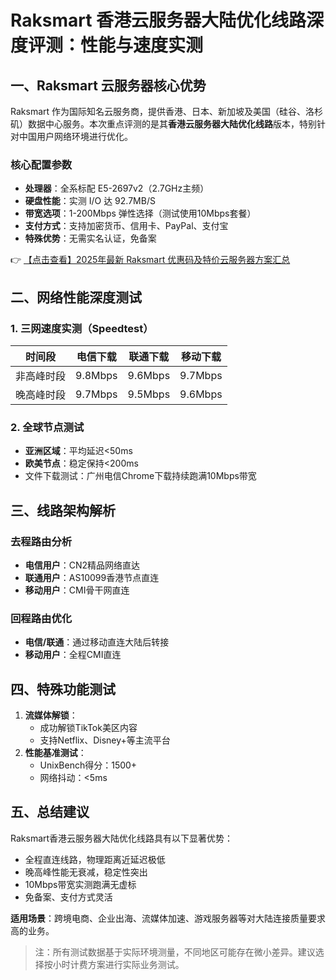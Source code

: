 # Raksmart 香港云服务器大陆优化线路深度评测：性能与速度实测

## 一、Raksmart 云服务器核心优势
Raksmart 作为国际知名云服务商，提供香港、日本、新加坡及美国（硅谷、洛杉矶）数据中心服务。本次重点评测的是其**香港云服务器大陆优化线路**版本，特别针对中国用户网络环境进行优化。

### 核心配置参数
- **处理器**：全系标配 E5-2697v2（2.7GHz主频）
- **硬盘性能**：实测 I/O 达 92.7MB/S
- **带宽选项**：1-200Mbps 弹性选择（测试使用10Mbps套餐）
- **支付方式**：支持加密货币、信用卡、PayPal、支付宝
- **特殊优势**：无需实名认证，免备案

👉 [【点击查看】2025年最新 Raksmart 优惠码及特价云服务器方案汇总](https://bit.ly/raksmart)

## 二、网络性能深度测试
### 1. 三网速度实测（Speedtest）
| 时间段       | 电信下载 | 联通下载 | 移动下载 |
|--------------|----------|----------|----------|
| 非高峰时段   | 9.8Mbps  | 9.6Mbps  | 9.7Mbps  |
| 晚高峰时段   | 9.7Mbps  | 9.5Mbps  | 9.6Mbps  |

### 2. 全球节点测试
- **亚洲区域**：平均延迟<50ms
- **欧美节点**：稳定保持<200ms
- 文件下载测试：广州电信Chrome下载持续跑满10Mbps带宽

## 三、线路架构解析
### 去程路由分析
- **电信用户**：CN2精品网络直达
- **联通用户**：AS10099香港节点直连
- **移动用户**：CMI骨干网直连

### 回程路由优化
- **电信/联通**：通过移动直连大陆后转接
- **移动用户**：全程CMI直连

## 四、特殊功能测试
1. **流媒体解锁**：
   - 成功解锁TikTok美区内容
   - 支持Netflix、Disney+等主流平台
2. **性能基准测试**：
   - UnixBench得分：1500+
   - 网络抖动：<5ms

## 五、总结建议
Raksmart香港云服务器大陆优化线路具有以下显著优势：
- 全程直连线路，物理距离近延迟极低
- 晚高峰性能无衰减，稳定性突出
- 10Mbps带宽实测跑满无虚标
- 免备案、支付方式灵活

**适用场景**：跨境电商、企业出海、流媒体加速、游戏服务器等对大陆连接质量要求高的业务。

> 注：所有测试数据基于实际环境测量，不同地区可能存在微小差异。建议选择按小时计费方案进行实际业务测试。